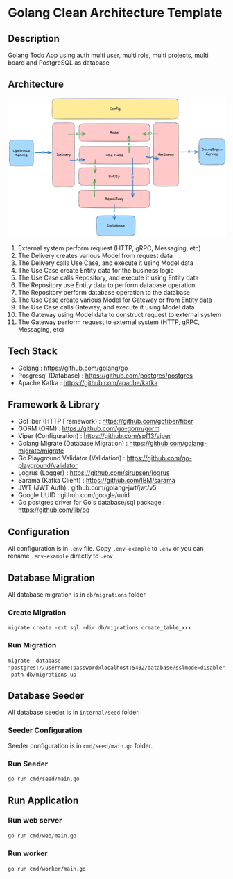 # Golang Clean Architecture Template

## Description

 Golang Todo App using auth multi user, multi role, multi projects, multi board and PostgreSQL as database

## Architecture

![Clean Architecture](architecture.png)

1. External system perform request (HTTP, gRPC, Messaging, etc)
2. The Delivery creates various Model from request data
3. The Delivery calls Use Case, and execute it using Model data
4. The Use Case create Entity data for the business logic
5. The Use Case calls Repository, and execute it using Entity data
6. The Repository use Entity data to perform database operation
7. The Repository perform database operation to the database
8. The Use Case create various Model for Gateway or from Entity data
9. The Use Case calls Gateway, and execute it using Model data
10. The Gateway using Model data to construct request to external system 
11. The Gateway perform request to external system (HTTP, gRPC, Messaging, etc)

## Tech Stack

- Golang : https://github.com/golang/go
- Posgresql (Database) : https://github.com/postgres/postgres
- Apache Kafka : https://github.com/apache/kafka

## Framework & Library

- GoFiber (HTTP Framework) : https://github.com/gofiber/fiber
- GORM (ORM) : https://github.com/go-gorm/gorm
- Viper (Configuration) : https://github.com/spf13/viper
- Golang Migrate (Database Migration) : https://github.com/golang-migrate/migrate
- Go Playground Validator (Validation) : https://github.com/go-playground/validator
- Logrus (Logger) : https://github.com/sirupsen/logrus
- Sarama (Kafka Client) : https://github.com/IBM/sarama
- JWT (JWT Auth) : github.com/golang-jwt/jwt/v5
- Google UUID : github.com/google/uuid
- Go postgres driver for Go's database/sql package : https://github.com/lib/pq

## Configuration

All configuration is in `.env` file.
Copy `.env-example` to `.env` or you can rename `.env-example` directly to `.env`

## Database Migration

All database migration is in `db/migrations` folder.

### Create Migration

```shell
migrate create -ext sql -dir db/migrations create_table_xxx
```

### Run Migration

```shell
migrate -database "postgres://username:password@localhost:5432/database?sslmode=disable" -path db/migrations up
```

## Database Seeder

All database seeder is in `internal/seed` folder.

### Seeder Configuration

Seeder configuration is in `cmd/seed/main.go` folder.

### Run Seeder

```bash
go run cmd/seed/main.go
```

## Run Application

### Run web server

```bash
go run cmd/web/main.go
```

### Run worker

```bash
go run cmd/worker/main.go
```